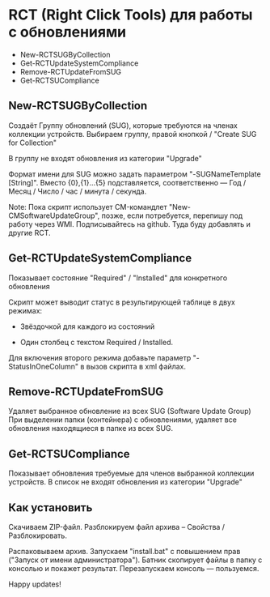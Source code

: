 # RCT (Right Click Tools) для работы с обновлениями

- New-RCTSUGByCollection
- Get-RCTUpdateSystemCompliance
- Remove-RCTUpdateFromSUG
- Get-RCTSUCompliance

## New-RCTSUGByCollection

Создаёт Группу обновлений (SUG), которые требуются на членах коллекции устройств. Выбираем группу, правой кнопкой / "Create SUG for Collection"

В группу не входят обновления из категории "Upgrade"

Формат имени для SUG можно задать параметром "-SUGNameTemplate [String]". Вместо {0},{1}…{5} подставляется, соответственно — Год / Месяц / Число / час / минута / секунда.

Note: Пока скрипт использует CM-командлет "New-CMSoftwareUpdateGroup", позже, если потребуется, перепишу под работу через WMI. Подписывайтесь на github. Туда буду добавлять и другие RCT.

## Get-RCTUpdateSystemCompliance

Показывает состояние "Required" / "Installed" для конкретного обновления

Скрипт может выводит статус в результирующей таблице в двух режимах:

- Звёздочкой для каждого из состояний

- Один столбец с текстом Required / Installed.

Для включения второго режима добавьте параметр "-StatusInOneColumn" в вызов скрипта в xml файлах.

## Remove-RCTUpdateFromSUG

Удаляет выбранное обновление из всех SUG (Software Update Group)
При выделении папки (контейнера) с обновлениями, удаляет все обновления находящиеся в папке из всех SUG.

## Get-RCTSUCompliance

Показывает обновления требуемые для членов выбранной коллекции устройств.
В список не входят обновления из категории "Upgrade"

## Как установить

Скачиваем ZIP-файл. Разблокируем файл архива – Свойства / Разблокировать.

Распаковываем архив. Запускаем "install.bat" с повышением прав ("Запуск от имени администратора"). Батник скопирует файлы в папку с консолью и покажет результат. Перезапускаем консоль — пользуемся.

Happy updates!